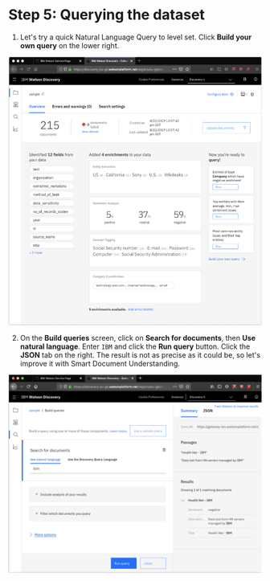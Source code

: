 # Step 5: Querying the dataset

1. Let's try a quick Natural Language Query to level set. Click **Build your own query** on the lower right.

![](../.gitbook/assets/image%20%284%29.png)

2. On the **Build queries** screen, click on **Search for documents**, then **Use natural language**. Enter `IBM` and click the **Run query** button. Click the **JSON** tab on the right. The result is not as precise as it could be, so let's improve it with Smart Document Understanding.

![Build queries](../.gitbook/assets/image%20%285%29.png)



